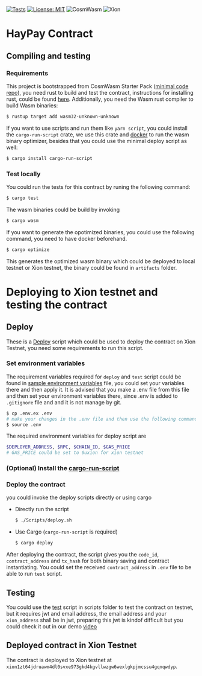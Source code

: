 [![Tests](https://github.com/omni001s/front_test/actions/workflows/Basic.yml/badge.svg)](https://github.com/omni001s/front_test/actions/workflows/Basic.yml)
[![License: MIT](https://img.shields.io/badge/License-MIT-yellow.svg)](https://opensource.org/licenses/MIT)
![CosmWasm](https://img.shields.io/badge/CosmWasm-green)
![Xion](https://img.shields.io/badge/Xion-black)
# HayPay Contract
## Compiling and testing
### Requirements
This project is bootstrapped from CosmWasm Starter Pack ([minimal code repo](https://github.com/CosmWasm/cw-template?tab=readme-ov-file#creating-a-new-repo-from-template)), you need rust to build and test the contract, instructions for installing rust, could be found [here](https://www.rust-lang.org/tools/install). Additionally, you need the Wasm rust compiler to build Wasm binaries:
```sh
$ rustup target add wasm32-unknown-unknown
```
If you want to use scripts and run them like `yarn script`, you could install the `cargo-run-script` crate, we use this crate and [docker](https://docs.docker.com/engine/install/) to run the wasm binary optimizer, besides that you could use the minimal deploy script as well:
```sh
$ cargo install cargo-run-script
```
### Test locally
You could run the tests for this contract by runing the following command:
```sh
$ cargo test
```
The wasm binaries could be build by invoking
```sh
$ cargo wasm
```
If you want to generate the opotimized binaries, you could use the following command, you need to have docker beforehand.
```sh
$ cargo optimize
```
This generates the optimized wasm binary which could be deployed to local testnet or Xion testnet, the binary could be found in `artifacts` folder.
# Deploying to Xion testnet and testing the contract
## Deploy
These is a [Deploy](./Scripts/deploy.sh) script which could be used to deploy the contract on Xion Testnet, you need some requirements to run this script.
### Set environment variables
The requirement variables required for `deploy` and `test` script could be found in [sample environment variables](./.env.ex) file, you could set your variables there and then apply it. It is advised that you make a .env file from this file and then set your environment variables there, since .env is added to `.gitignore` file and and it is not manage by git.
```sh
$ cp .env.ex .env
# make your changes in the .env file and then use the following command
$ source .env
```
The required environment variables for deploy script are
```sh
$DEPLOYER_ADDRESS, $RPC, $CHAIN_ID, $GAS_PRICE
# GAS_PRICE could be set to 0uxion for xion testnet
```
### (Optional) Install the [cargo-run-script](#requirements)
### Deploy the contract
you could invoke the deploy scripts directly or using cargo
- Directly run the script
  ```sh
  $ ./Scripts/deploy.sh
  ```
- Use Cargo (`cargo-run-script` is required)
  ```sh
  $ cargo deploy
  ```
After deploying the contract, the script gives you the `code_id`, `contract_address` and `tx_hash` for both binary saving and contract instantiating. You could set the received `contract_address` in `.env` file to be able to run `test` script.
## Testing
You could use the [test](./Scripts/test.sh) script in scripts folder to test the contract on testnet, but it requires jwt and email address, the email address and your `xion_address` shall be in jwt, preparing this jwt is kindof difficult but you could check it out in our demo [video](https://youtu.be/xxxxxxxxxxx)
## Deployed contract in Xion Testnet
The contract is deployed to Xion testnet at `xion1zt64jdruawm4dl0svxe973gkd4kgvllwzgw6wexlgkpjmcssu4gqnqwdyp`.
